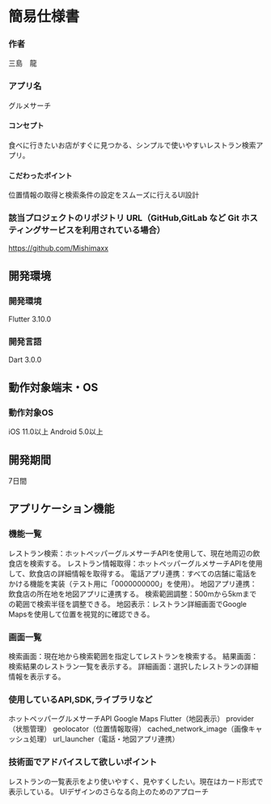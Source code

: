 # 簡易仕様書

### 作者
三島　龍
### アプリ名
グルメサーチ

#### コンセプト
食べに行きたいお店がすぐに見つかる、シンプルで使いやすいレストラン検索アプリ。

#### こだわったポイント
位置情報の取得と検索条件の設定をスムーズに行えるUI設計

### 該当プロジェクトのリポジトリ URL（GitHub,GitLab など Git ホスティングサービスを利用されている場合）
https://github.com/Mishimaxx

## 開発環境
### 開発環境
Flutter 3.10.0

### 開発言語
Dart 3.0.0


## 動作対象端末・OS
### 動作対象OS
iOS 11.0以上
Android 5.0以上

## 開発期間
7日間

## アプリケーション機能

### 機能一覧
レストラン検索：ホットペッパーグルメサーチAPIを使用して、現在地周辺の飲食店を検索する。
レストラン情報取得：ホットペッパーグルメサーチAPIを使用して、飲食店の詳細情報を取得する。
電話アプリ連携：すべての店舗に電話をかける機能を実装（テスト用に「0000000000」を使用）。
地図アプリ連携：飲食店の所在地を地図アプリに連携する。
検索範囲調整：500mから5kmまでの範囲で検索半径を調整できる。
地図表示：レストラン詳細画面でGoogle Mapsを使用して位置を視覚的に確認できる。

### 画面一覧
検索画面：現在地から検索範囲を指定してレストランを検索する。
結果画面：検索結果のレストラン一覧を表示する。
詳細画面：選択したレストランの詳細情報を表示する。

### 使用しているAPI,SDK,ライブラリなど
ホットペッパーグルメサーチAPI
Google Maps Flutter（地図表示）
provider（状態管理）
geolocator（位置情報取得）
cached_network_image（画像キャッシュ処理）
url_launcher（電話・地図アプリ連携）

### 技術面でアドバイスして欲しいポイント
レストランの一覧表示をより使いやすく、見やすくしたい。現在はカード形式で表示している。
UIデザインのさらなる向上のためのアプローチ
